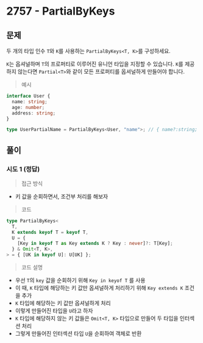 # 2757 - PartialByKeys

## 문제

두 개의 타입 인수 `T`와 `K`를 사용하는 `PartialByKeys<T, K>`를 구성하세요.

`K`는 옵셔널하며 `T`의 프로퍼티로 이루어진 유니언 타입을 지정할 수 있습니다. `K`를 제공하지 않는다면 `Partial<T>`와 같이 모든 프로퍼티를 옵셔널하게 만들어야 합니다.

> 예시

```typescript
interface User {
  name: string;
  age: number;
  address: string;
}

type UserPartialName = PartialByKeys<User, "name">; // { name?:string; age:number; address:string }
```

## 풀이

### 시도 1 (정답)

> 접근 방식

- 키 값을 순회하면서, 조건부 처리를 해보자

> 코드

```ts
type PartialByKeys<
  T,
  K extends keyof T = keyof T,
  U = {
    [Key in keyof T as Key extends K ? Key : never]?: T[Key];
  } & Omit<T, K>,
> = { [UK in keyof U]: U[UK] };
```

> 코드 설명

- 우선 `T`의 `key` 값을 순회하기 위해 `Key in keyof T` 를 사용
- 이 때, `K` 타입에 해당하는 키 값만 옵셔널하게 처리하기 위해 `Key extends K` 조건을 추가
- `K` 타입에 해당하는 키 값만 옵셔널하게 처리
- 이렇게 만들어진 타입을 `U`라고 하자
- `K` 타입에 해당하지 않는 키 값들은 `Omit<T, K>` 타입으로 만들어 두 타입을 인터섹션 처리
- 그렇게 만들어진 인터섹션 타입 `U`을 순회하여 객체로 반환
